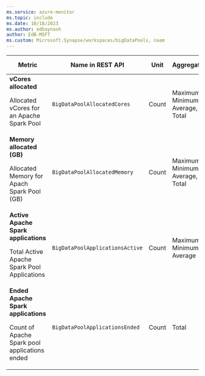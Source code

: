 ```yaml
---
ms.service: azure-monitor
ms.topic: include
ms.date: 10/18/2023
ms.author: edbaynash
author: EdB-MSFT
ms.custom: Microsoft.Synapse/workspaces/bigDataPools, naam
---
```

<!--
NOTE:  This content is automatically generated using API calls to Azure. 
Any edits made on these files will be overwritten in the next run of the script. 
There is no benefit in editing these files directly.  
-->
  
  
|Metric|Name in REST API|Unit|Aggregation|Dimensions|Time Grains|DS Export|
|---|---|---|---|---|---|---|
|**vCores allocated**<p><p>Allocated vCores for an Apache Spark Pool |`BigDataPoolAllocatedCores` |Count |Maximum, Minimum, Average, Total |`SubmitterId`|PT1M |No|
|**Memory allocated (GB)**<p><p>Allocated Memory for Apach Spark Pool (GB) |`BigDataPoolAllocatedMemory` |Count |Maximum, Minimum, Average, Total |`SubmitterId`|PT1M |No|
|**Active Apache Spark applications**<p><p>Total Active Apache Spark Pool Applications |`BigDataPoolApplicationsActive` |Count |Maximum, Minimum, Average |`JobState`|PT1M |No|
|**Ended Apache Spark applications**<p><p>Count of Apache Spark pool applications ended |`BigDataPoolApplicationsEnded` |Count |Total |`JobType`, `JobResult`|PT1M |No|